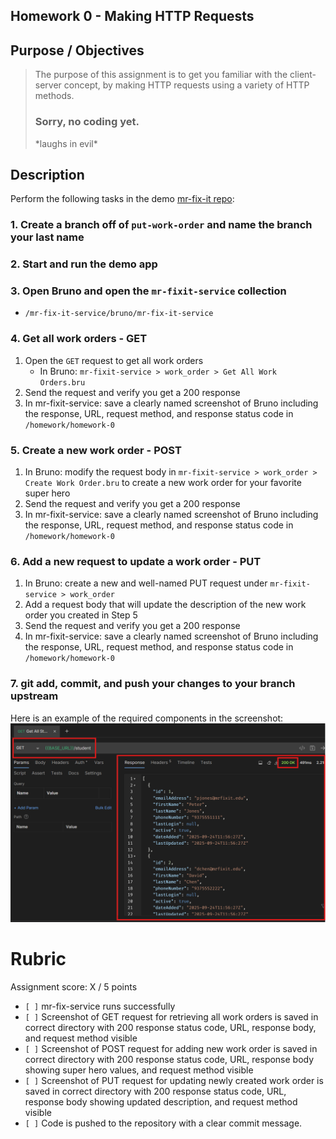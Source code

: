 ## Homework 0 - Making HTTP Requests

## Purpose / Objectives
> The purpose of this assignment is to get you familiar with the client-server concept, by making HTTP requests using a variety of HTTP methods.
> ### Sorry, no coding yet.
> \*laughs in evil\*


## Description

Perform the following tasks in the demo [mr-fix-it repo](https://github.com/WSU-kduncan/mr-fixit-service):

### 1. Create a branch off of `put-work-order` and name the branch your last name

### 2. Start and run the demo app

### 3. Open Bruno and open the `mr-fixit-service` collection
- `/mr-fix-it-service/bruno/mr-fix-it-service`

### 4. Get all work orders - GET
1. Open the `GET` request to get all work orders
   - In Bruno: `mr-fixit-service > work_order > Get All Work Orders.bru`
2. Send the request and verify you get a 200 response
3. In mr-fixit-service: save a clearly named screenshot of Bruno including the response, URL, request method, and response status code in `/homework/homework-0`

### 5. Create a new work order - POST
1. In Bruno: modify the request body in `mr-fixit-service > work_order > Create Work Order.bru` to create a new work order for your favorite super hero
2. Send the request and verify you get a 200 response
3. In mr-fixit-service: save a clearly named screenshot of Bruno including the response, URL, request method, and response status code in `/homework/homework-0`

### 6. Add a new request to update a work order - PUT
1. In Bruno: create a new and well-named PUT request under `mr-fixit-service > work_order`
2. Add a request body that will update the description of the new work order you created in Step 5
3. Send the request and verify you get a 200 response
4. In mr-fixit-service: save a clearly named screenshot of Bruno including the response, URL, request method, and response status code in `/homework/homework-0`

### 7. git add, commit, and push your changes to your branch upstream
    

Here is an example of the required components in the screenshot:
![homework-screenshot-example.png](assets/homework-screenshot-example.png)


# Rubric

Assignment score: X / 5 points

-   `[ ]` mr-fix-service runs successfully
-   `[ ]` Screenshot of GET request for retrieving all work orders is saved in correct directory with 200 response status code, URL, response body, and request method visible
-   `[ ]` Screenshot of POST request for adding new work order is saved in correct directory with 200 response status code, URL, response body showing super hero values, and request method visible
-   `[ ]` Screenshot of PUT request for updating newly created work order is saved in correct directory with 200 response status code, URL, response body showing updated description, and request method visible
-   `[ ]` Code is pushed to the repository with a clear commit message.
